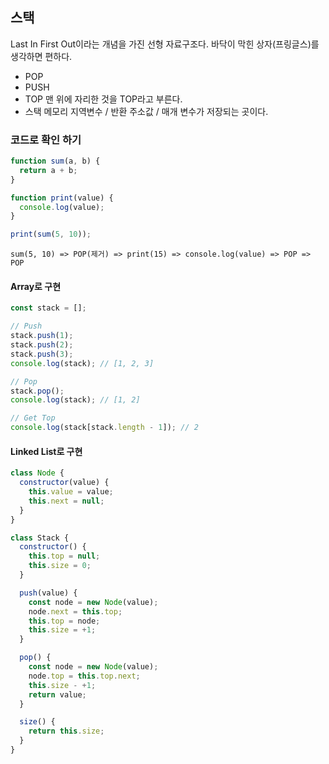 ## 스택

Last In First Out이라는 개념을 가진 선형 자료구조다.
바닥이 막힌 상자(프링글스)를 생각하면 편하다.

- POP
- PUSH
- TOP
  맨 위에 자리한 것을 TOP라고 부른다.
- 스택 메모리
  지역변수 / 반환 주소값 / 매개 변수가 저장되는 곳이다.

### 코드로 확인 하기

```jsx
function sum(a, b) {
  return a + b;
}

function print(value) {
  console.log(value);
}

print(sum(5, 10));
```

`sum(5, 10) => POP(제거) => print(15) => console.log(value) => POP => POP`

#### Array로 구현

```jsx
const stack = [];

// Push
stack.push(1);
stack.push(2);
stack.push(3);
console.log(stack); // [1, 2, 3]

// Pop
stack.pop();
console.log(stack); // [1, 2]

// Get Top
console.log(stack[stack.length - 1]); // 2
```

#### Linked List로 구현

```jsx
class Node {
  constructor(value) {
    this.value = value;
    this.next = null;
  }
}

class Stack {
  constructor() {
    this.top = null;
    this.size = 0;
  }

  push(value) {
    const node = new Node(value);
    node.next = this.top;
    this.top = node;
    this.size = +1;
  }

  pop() {
    const node = new Node(value);
    node.top = this.top.next;
    this.size - +1;
    return value;
  }

  size() {
    return this.size;
  }
}
```
